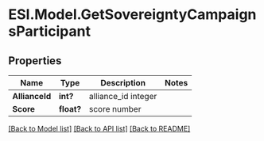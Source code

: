 # ESI.Model.GetSovereigntyCampaignsParticipant
## Properties

Name | Type | Description | Notes
------------ | ------------- | ------------- | -------------
**AllianceId** | **int?** | alliance_id integer | 
**Score** | **float?** | score number | 

[[Back to Model list]](../README.md#documentation-for-models) [[Back to API list]](../README.md#documentation-for-api-endpoints) [[Back to README]](../README.md)

